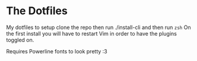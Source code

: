 # The Dotfiles
My dotfiles to setup clone the repo then run ./install-cli and then run `zsh`
On the first install you will have to restart Vim in order to have the plugins toggled on.

Requires Powerline fonts to look pretty :3
